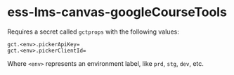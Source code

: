 # ess-lms-canvas-googleCourseTools

Requires a secret called `gctprops` with the following values:

```
gct.<env>.pickerApiKey=
gct.<env>.pickerClientId=
```
Where `<env>` represents an environment label, like `prd`, `stg`, `dev`, etc.